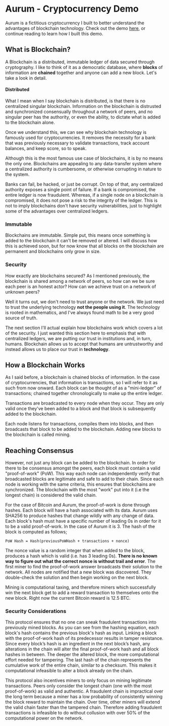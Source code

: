 # Aurum - Cryptocurrency Demo

Aurum is a fictitious cryptocurrency I built to better understand the advantages of blockchain technology. Check out the demo [here](https://kytha.github.io/aurum), or continue reading to learn how I built this demo.

## What is Blockchain?

A Blockchain is a distributed, immutable ledger of data secured through cryptography. I like to think of it as a democratic database, where **blocks** of information are **chained** together and anyone can add a new block. Let's take a look in detail.

#### Distributed

What I mean when I say blockchain is distributed, is that there is no centralized singular blockchain. Information on the blockchain is distrusted and synchronized consensually throughout a network of peers, and no singular peer has the authority, or even the ability, to dictate what is added to the blockchain alone.

Once we understand this, we can see why blockchain technology is famously used for cryptocurrencies. It removes the necessity for a bank that was previously necessary to validate transactions, track account balances, and keep score, so to speak.

Although this is the most famous use case of blockchains, it is by no means the only one. Blockchains are appealing to any data-transfer system where a centralized authority is cumbersome, or otherwise corrupting in nature to the system.

Banks can fail, be hacked, or just be corrupt. On top of that, any centralized authority exposes a single point of failure. If a bank is compromised, the entire ledger is now fraudulent. Whereas, if a single node on a blockchain is compromised, it does not pose a risk to the integrity of the ledger. This is not to imply blockchains don't have security vulnerabilities, just to highlight some of the advantages over centralized ledgers.

### Immutable

Blockchains are immutable. Simple put, this means once something is added to the blockchain it can't be removed or altered. I will discuss how this is achieved soon, but for now know that all blocks on the blockchain are permanent and blockchains only grow in size.

### Security

How exactly are blockchains secured? As I mentioned previously, the blockchain is shared among a network of peers, so how can we be sure each peer is an honest actor? How can we achieve trust on a network of unknown peers?

Well it turns out, we don't need to trust anyone or the network. We just need to trust the underlying technology **not the people using it**. The technology is rooted in mathematics, and I've always found math to be a very good source of truth.

The next section I'll actual explain how blockchains work which covers a lot of the security. I just wanted this section here to emphasis that with centralized ledgers, we are putting our trust in institutions and, in turn, humans. Blockchain allows us to accept that humans are untrustworthy and instead allows us to place our trust in **technology**.

## How a Blockchain Works

As I said before, a blockchain is chained blocks of information. In the case of cryptocurrencies, that information is transactions, so I will refer to it as such from now onward. Each block can be thought of as a "mini-ledger" of transactions; chained together chronologically to make up the entire ledger.

Transactions are broadcasted to every node when they occur. They are only valid once they've been added to a block and that block is subsequently added to the blockchain.

Each node listens for transactions, compiles them into blocks, and then broadcasts that block to be added to the blockchain. Adding new blocks to the blockchain is called mining.

## Reaching Consensus

However, not just any block can be added to the blockchain. In order for there to be consensus amongst the peers, each block must contain a valid "proof-of-work" (PoW). This way each node can independently verify that broadcasted blocks are legitimate and safe to add to their chain. Since each node is working with the same criteria, this ensures that blockchains are synchronized. The blockchain with the most "work" put into it (i.e the longest chain) is considered the valid chain.

For the case of Bitcoin and Aurum, the proof-of-work is done through hashes. Each block will have a hash associated with its data. Aurum uses SHA256 to produce hashes that change wildly with any change of data. Each block's hash must have a specific number of leading 0s in order for it to be a valid proof-of-work. In the case of Aurum it is 3. The hash of the block is computed as follows;

`PoW Hash = Hash(previousPoWHash + transactions + nonce)`

The nonce value is a random integer that when added to the block, produces a hash which is valid (i.e. has 3 leading 0s). **There is no known way to figure out what the correct nonce is without trail and error**. The first miner to find the proof-of-work answer broadcasts their solution to the network. All nodes are notified that a new block was discovered. They double-check the solution and then begin working on the next block.

Mining is computational taxing, and therefore miners which successfully win the next block get to add a reward transaction to themselves onto the new block. Right now the current Bitcoin reward is 12.5 BTC.

### Security Considerations

This protocol ensures that no one can sneak fraudulent transactions into previously mined blocks. As you can see from the hashing equation, each block's hash contains the previous block's hash as input. Linking a block with the proof-of-work hash of its predecessor results in tamper resistance. Since every block’s hash is an ingredient in the next block’s hash, any alterations in the chain will alter the final proof-of-work hash and all block hashes in between. The deeper the altered block, the more computational effort needed for tampering. The last hash of the chain represents the cumulative work of the entire chain, similar to a checksum. This makes it computational infeasible to alter a block already on the chain.

This protocol also incentives miners to only focus on mining legitimate transactions. Peers only consider the longest chain (one with the most proof-of-work) as valid and authentic. A fraudulent chain is impractical over the long term because a miner has a low probability of consistently winning the block reward to maintain the chain. Over time, other miners will extend the valid chain faster than the tampered chain. Therefore adding fraudulent transactions is infeasible to do without collusion with over 50% of the computational power on the network.
